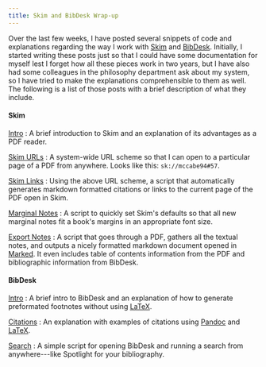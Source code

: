 ```yaml
---
title: Skim and BibDesk Wrap-up
---
```


Over the last few weeks, I have posted several snippets of code and explanations regarding the way I work with [Skim] and [BibDesk].  Initially, I started writing these posts just so that I could have some documentation for myself lest I forget how all these pieces work in two years, but I have also had some colleagues in the philosophy department ask about my system, so I have tried to make the explanations comprehensible to them as well.  The following is a list of those posts with a brief description of what they include.


#### Skim ####

[Intro](http://www.dansheffler.com/blog/2014-07-05-why-i-use-skim)
:   A brief introduction to Skim and an explanation of its
    advantages as a PDF reader.

[Skim URLs](http://www.dansheffler.com/blog/2014-07-02-custom-skim-urls)
:   A system-wide URL scheme so that I can open to a particular
    page of a PDF from anywhere.  Looks like this:
    `sk://mccabe94#57`.

[Skim Links](http://www.dansheffler.com/blog/2014-07-03-skim-links)
:   Using the above URL scheme, a script that automatically
    generates markdown formatted citations or links to the
    current page of the PDF open in Skim.

[Marginal Notes](http://www.dansheffler.com/blog/2014-07-04-marginal-note-properties-in-skim)
:   A script to quickly set Skim's defaults so that all new
    marginal notes fit a book's margins in an appropriate font
    size.

[Export Notes](http://www.dansheffler.com/blog/2014-07-07-exporting-skim-notes)
:   A script that goes through a PDF, gathers all the textual
    notes, and outputs a nicely formatted markdown document
    opened in [Marked].  It even includes table of contents
    information from the PDF and bibliographic information from
    BibDesk.

#### BibDesk ####

[Intro](http://www.dansheffler.com/blog/2014-07-08-intro-to-bibdesk)
:   A brief intro to BibDesk and an explanation of how to
    generate preformated footnotes without using [LaTeX].

[Citations](http://www.dansheffler.com/blog/2014-07-09-bibdesk-and-latex-citations)
:   An explanation with examples of citations using [Pandoc] and
    [LaTeX].

[Search](http://www.dansheffler.com/blog/2014-07-12-search-bibdesk)
:   A simple  script for opening BibDesk and running a search
    from anywhere---like Spotlight for your bibliography.

[Skim]:         http://skim-app.sourceforge.net
[BibDesk]:      http://bibdesk.sourceforge.net
[LaTeX]:        http://www.latex-project.org
[Pandoc]:       http://johnmacfarlane.net/pandoc/
[Marked]:       http://markedapp.com

